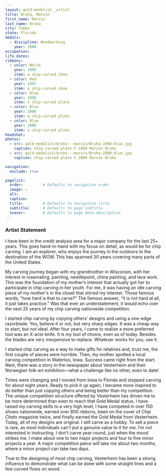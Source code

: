 ```yaml
---
layout: gold-medalist__artist
title: Bruha, Marvin
first_name: Marvin
last_name: Bruha
city: Tampa
state: Florida
medals: 
  - discipline: Woodworking
    year: 2000
occupation:
life_dates:
ribbons:
  - color: White
    year: 1996
    item: a chip-carved shoe
  - color: Red
    year: 1997
    item: a chip-carved shoe
  - color: Blue
    year: 1998
    item: a chip-carved plate
  - color: Blue
    year: 2000
    item: a chip-carved plate
  - color: Blue
    year: 2000
    item: a chip-carved plate
headshot:
photos:
  - src: gold-medalist/bruha---marvin/Bruha-1998-blue.jpg
    caption: Chip-carved plate © 1998 Marvin Bruha
  - src: gold-medalist/bruha---marvin/Bruha-2000-blue.jpg
    caption: Chip-carved plate © 2000 Marvin Bruha

navigation:
  exclude: true

pagelist:
  order:         # Defaults to navigation order  
  image: ~
  alt:
  caption:
  title:         # Defaults to navigation title
  subtitle:      # Defaults to page subtitle
  teaser:        # Defaults to page meta-description  
---
```

### Artist Statement

I have been in the credit analysis area for a major company for the last 25+ years. This goes hand-in-hand with my focus on detail, as would be for chip carving. I am an explorer, who enjoys the journey in the outdoors to the destination of the WOW. This has spanned 30 years covering many parts of the United States. 

My carving journey began with my grandmother in Wisconsin, with her interest in rosemaling, painting, needlepoint, china painting, and lace work. This was the foundation of my mother’s interest that actually got her to participate in chip carving in her youth. For me, it was having an idle carving piece of my mother's in the closet that stirred my interest. Those famous words, “how hard is that to carve?” The famous answer, “it is not hard at all, it just takes practice.” Was that ever an understatement, it would echo over the next 25 years of my chip carving nationwide competition.

I started chip carving by copying others' designs and using a one-edge razorblade. Yes, believe it or not, but very sharp edges. It was a cheap way to start, but not ideal. After four years, I came to realize a more preferred tool was an X-acto knife. It is my tool of choice, even as of today. Besides the blades are very inexpensive to replace. Whatever works for you, use it. 

I started chip carving as a way to make gifts for relatives and, trust me, the first couple of pieces were horrible. Then, my mother spotted a local carving competition in Waterloo, Iowa. Success came right from the start. Next, there was a story in the newspaper about Vesterheim and their Norwegian folk-art exhibition—what a challenge like no other, even to date!

Times were changing and I moved from Iowa to Florida and stopped carving for about eight years. Ready to pick it up again, I became more inspired to do better than just copying others and being better than my competition. The unique competition structure offered by Vesterheim has driven me to be more determined than even to reach that Gold Medal status. I have raised my carving skills to a very high level, I have competed in over 150 shows nationwide, earned over 800 ribbons, been on the cover of _Chip Chats_ magazine twice, and finally earned the Gold Medal from Vesterheim. Today, all of my designs are original. I still carve as a hobby. To sell a piece is rare, as most individuals can't put a genuine value to it for me. I’m not interested in instructing. I don’t carve year-round, just when the mood strikes me. I make about one to two major projects and four to five minor projects a year. A major competition piece will take me about two months, where a minor project can take two days. 

True to the designing of most chip carving, Vesterheim has been a strong influence to demonstrate what can be done with some straight lines and a few curved flows on wood. 
